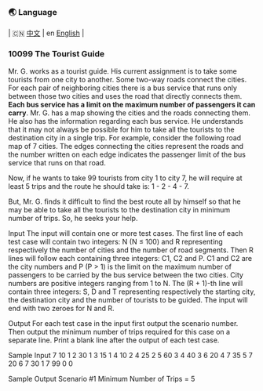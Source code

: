 ### 🌏 **Language**
| 🇨🇳 [中文](md10099_zh.md) | en [English](md10099_en.md) |

<aside>

### **10099 The Tourist Guide**

Mr. G. works as a tourist guide. His current assignment is to take some tourists from one city to another. Some two-way roads connect the cities. For each pair of neighboring cities there is a bus service that runs only between those two cities and uses the road that directly connects them. **Each bus service has a limit on the maximum number of passengers it can carry**. Mr. G. has a map showing the cities and the roads connecting them. He also has the information regarding each bus service. He understands that it may not always be possible for him to take all the tourists to the destination city in a single trip. For example, consider the following road map of 7 cities. The edges connecting the cities represent the roads and the number written on each edge indicates the passenger limit of the bus service that runs on that road.

Now, if he wants to take 99 tourists from city 1 to city 7, he will require at least 5 trips and the route he should take is: 1 - 2 - 4 - 7.

But, Mr. G. finds it difficult to find the best route all by himself so that he may be able to take all the tourists to the destination city in minimum number of trips. So, he seeks your help.

Input
The input will contain one or more test cases. The first line of each test case will contain two integers: N (N ≤ 100) and R representing respectively the number of cities and the number of road segments. Then R lines will follow each containing three integers: C1, C2 and P. C1 and C2 are the city numbers and P (P > 1) is the limit on the maximum number of passengers to be carried by the bus service between the two cities. City numbers are positive integers ranging from 1 to N. The (R + 1)-th line will contain three integers: S, D and T representing respectively the starting city, the destination city and the number of tourists to be guided. The input will end with two zeroes for N and R.

Output
For each test case in the input first output the scenario number. Then output the minimum number of trips required for this case on a separate line. Print a blank line after the output of each test case.

Sample Input
7 10
1 2 30
1 3 15
1 4 10
2 4 25
2 5 60
3 4 40
3 6 20
4 7 35
5 7 20
6 7 30
1 7 99
0 0

Sample Output
Scenario #1
Minimum Number of Trips = 5

</aside>
